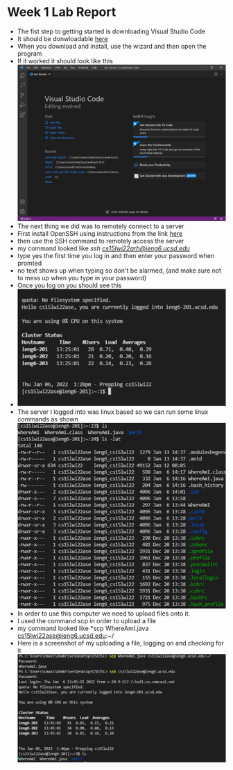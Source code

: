 **Week 1 Lab Report**
=====================
- The fist step to getting started is downloading Visual Studio Code
- It should be donwloadable [here](https://code.visualstudio.com/download)
- When you download and install, use the wizard and then open the program
- If it worked it should look like this ![image](vsCOde.png)
- The next thing we did was to remotely connect to a server 
- First install OpenSSH using instructions from the link [here](https://docs.microsoft.com/en-us/windows-server/administration/openssh/openssh_install_firstuse)
- then use the SSH command to remotely access the server
- my command looked like *ssh cs15lwi22arh@ieng6.ucsd.edu*
- type yes the first time you log in and then enter your password when promted
- no text shows up when typing so don't be alarmed, (and make sure not to mess up when you type in your password)
- Once you log on you should see this 
- ![image](justLoggedin.png)
- The server I logged into was linux based so we can run some linux commands as shown ![image](someCOmmands.png)
- In order to use this computer we need to upload files onto it.
- I used the command scp in order to upload a file
- my command looked like *scp WhereAmI.java cs15lwi22ase@ieng6.ucsd.edu:~/
- Here is a screenshot of my uploading a file, logging on and checking for it ![image](uploadedFilek.png)
